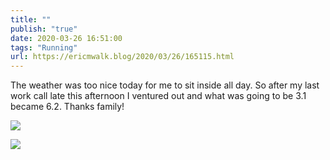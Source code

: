 ```yaml
---
title: ""
publish: "true"
date: 2020-03-26 16:51:00
tags: "Running"
url: https://ericmwalk.blog/2020/03/26/165115.html
---
```


The weather was too nice today for me to sit inside all day. So after my last work call late this afternoon I ventured out and what was going to be 3.1 became 6.2. Thanks family!

![](https://ericmwalk.blog/uploads/2022/cb3f1e20f6.jpg)

![](https://ericmwalk.blog/uploads/2022/a1e2a11f7c.jpg)